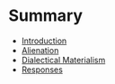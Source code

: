 # Summary
- [Introduction](../README.md)
- [Alienation](./alienation.md)
- [Dialectical Materialism](./dialectical-materialism.md)
- [Responses](./responses.md)
